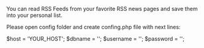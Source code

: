 You can read RSS Feeds from your favorite RSS news pages and save them into your personal list.

Please open config folder and create confing.php file with next lines:

$host = 'YOUR_HOST';
$dbname = '';
$username = '';
$password = '';